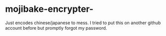 # mojibake-encrypter-
Just encodes chinese/japanese to mess. 
I tried to put this on another github account before but promptly forgot my password.
